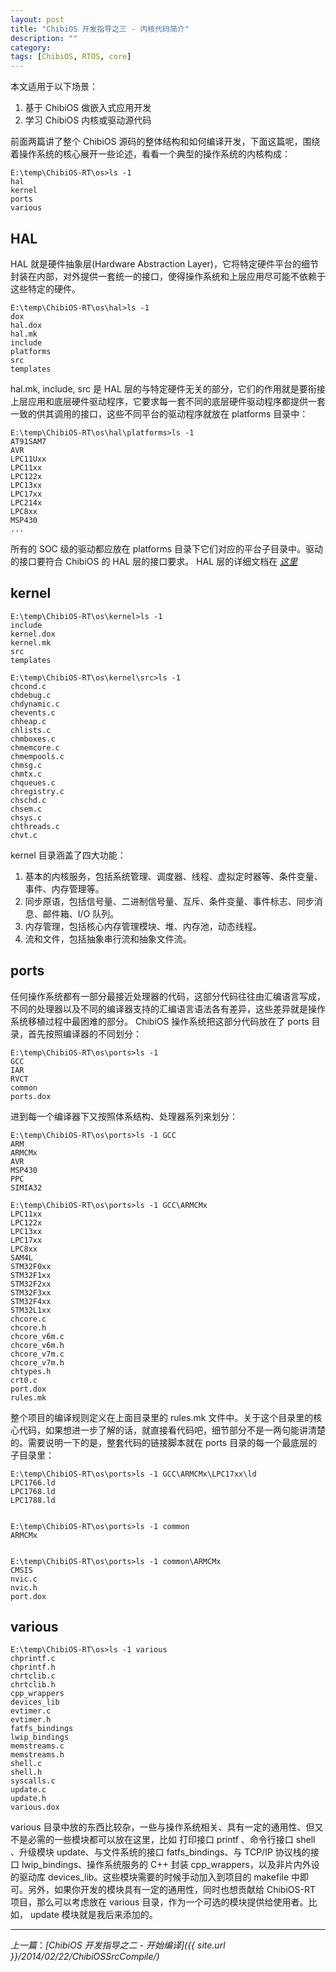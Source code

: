 ```yaml
---
layout: post
title: "ChibiOS 开发指导之三 - 内核代码简介"
description: ""
category: 
tags: [ChibiOS, RTOS, core]
---
```



本文适用于以下场景：

1. 基于 ChibiOS 做嵌入式应用开发
2. 学习 ChibiOS 内核或驱动源代码

前面两篇讲了整个 ChibiOS 源码的整体结构和如何编译开发，下面这篇呢，围绕着操作系统的核心展开一些论述，看看一个典型的操作系统的内核构成：

<!--more-->

	E:\temp\ChibiOS-RT\os>ls -1
	hal
	kernel
	ports
	various

## HAL

HAL 就是硬件抽象层(Hardware Abstraction Layer)，它将特定硬件平台的细节封装在内部，对外提供一套统一的接口，使得操作系统和上层应用尽可能不依赖于这些特定的硬件。

	E:\temp\ChibiOS-RT\os\hal>ls -1
	dox
	hal.dox
	hal.mk
	include
	platforms
	src
	templates

hal.mk, include, src 是 HAL 层的与特定硬件无关的部分，它们的作用就是要衔接上层应用和底层硬件驱动程序，它要求每一套不同的底层硬件驱动程序都提供一套一致的供其调用的接口，这些不同平台的驱动程序就放在 platforms 目录中：

	E:\temp\ChibiOS-RT\os\hal\platforms>ls -1
	AT91SAM7
	AVR
	LPC11Uxx
	LPC11xx
	LPC122x
	LPC13xx
	LPC17xx
	LPC214x
	LPC8xx
	MSP430
	...

所有的 SOC 级的驱动都应放在 platforms 目录下它们对应的平台子目录中。驱动的接口要符合 ChibiOS 的 HAL 层的接口要求。 HAL 层的详细文档在 *[这里](http://chibios.sourceforge.net/docs/kernel_hal_rm/group___i_o.html)*

## kernel

	E:\temp\ChibiOS-RT\os\kernel>ls -1
	include
	kernel.dox
	kernel.mk
	src
	templates

	E:\temp\ChibiOS-RT\os\kernel\src>ls -1
	chcond.c
	chdebug.c
	chdynamic.c
	chevents.c
	chheap.c
	chlists.c
	chmboxes.c
	chmemcore.c
	chmempools.c
	chmsg.c
	chmtx.c
	chqueues.c
	chregistry.c
	chschd.c
	chsem.c
	chsys.c
	chthreads.c
	chvt.c

kernel 目录涵盖了四大功能：

1. 基本的内核服务，包括系统管理、调度器、线程、虚拟定时器等、条件变量、事件、内存管理等。
2. 同步原语，包括信号量、二进制信号量、互斥、条件变量、事件标志、同步消息、邮件箱、I/O 队列。
3. 内存管理，包括核心内存管理模块、堆、内存池，动态线程。
4. 流和文件，包括抽象串行流和抽象文件流。

## ports

任何操作系统都有一部分最接近处理器的代码，这部分代码往往由汇编语言写成，不同的处理器以及不同的编译器支持的汇编语言语法各有差异，这些差异就是操作系统移植过程中最困难的部分。 ChibiOS 操作系统把这部分代码放在了 ports 目录，首先按照编译器的不同划分：

	E:\temp\ChibiOS-RT\os\ports>ls -1
	GCC
	IAR
	RVCT
	common
	ports.dox


进到每一个编译器下又按照体系结构、处理器系列来划分：

	E:\temp\ChibiOS-RT\os\ports>ls -1 GCC
	ARM
	ARMCMx
	AVR
	MSP430
	PPC
	SIMIA32

	E:\temp\ChibiOS-RT\os\ports>ls -1 GCC\ARMCMx
	LPC11xx
	LPC122x
	LPC13xx
	LPC17xx
	LPC8xx
	SAM4L
	STM32F0xx
	STM32F1xx
	STM32F2xx
	STM32F3xx
	STM32F4xx
	STM32L1xx
	chcore.c
	chcore.h
	chcore_v6m.c
	chcore_v6m.h
	chcore_v7m.c
	chcore_v7m.h
	chtypes.h
	crt0.c
	port.dox
	rules.mk

整个项目的编译规则定义在上面目录里的 rules.mk 文件中。关于这个目录里的核心代码，如果想进一步了解的话，就直接看代码吧，细节部分不是一两句能讲清楚的。需要说明一下的是，整套代码的链接脚本就在 ports 目录的每一个最底层的子目录里：

	E:\temp\ChibiOS-RT\os\ports>ls -1 GCC\ARMCMx\LPC17xx\ld
	LPC1766.ld
	LPC1768.ld
	LPC1788.ld


	E:\temp\ChibiOS-RT\os\ports>ls -1 common
	ARMCMx


	E:\temp\ChibiOS-RT\os\ports>ls -1 common\ARMCMx
	CMSIS
	nvic.c
	nvic.h
	port.dox

## various

	E:\temp\ChibiOS-RT\os>ls -1 various
	chprintf.c
	chprintf.h
	chrtclib.c
	chrtclib.h
	cpp_wrappers
	devices_lib
	evtimer.c
	evtimer.h
	fatfs_bindings
	lwip_bindings
	memstreams.c
	memstreams.h
	shell.c
	shell.h
	syscalls.c
	update.c
	update.h
	various.dox

various 目录中放的东西比较杂，一些与操作系统相关、具有一定的通用性、但又不是必需的一些模块都可以放在这里，比如 打印接口 printf 、命令行接口 shell 、升级模块 update、与文件系统的接口 fatfs\_bindings、与 TCP/IP 协议栈的接口 lwip\_bindings、操作系统服务的 C++ 封装 cpp\_wrappers，以及非片内外设的驱动库 devices\_lib。这些模块需要的时候手动加入到项目的 makefile 中即可。另外，如果你开发的模块具有一定的通用性，同时也想贡献给 ChibiOS-RT 项目，那么可以考虑放在 various 目录，作为一个可选的模块提供给使用者。比如， update 模块就是我后来添加的。

-------------------------------------------------------------------------------

*上一篇*：*[ChibiOS 开发指导之二 - 开始编译]({{ site.url }}/2014/02/22/ChibiOSSrcCompile/)*
